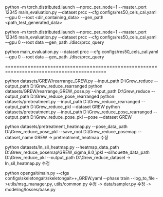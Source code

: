 python -m torch.distributed.launch --nproc_per_node=1 --master_port 12345 main_evaluation.py --dataset prcc --cfg configs/res50_cels_cal.yaml --gpu 0 --root <dir_containing_data> --gen_path <path_test_generated_data>


python -m torch.distributed.launch --nproc_per_node=1 --master_port 12345 main_evaluation.py --dataset prcc --cfg configs/res50_cels_cal.yaml --gpu 0 --root data --gen_path ./disc/prcc_query


python main_evaluation.py --dataset prcc --cfg configs/res50_cels_cal.yaml --gpu 0 --root data --gen_path ./disc/prcc_query 

==========================================================================================

python datasets/GREW/rearrange_GREW.py --input_path D:\Grew_reduce --output_path D:\Grew_reduce_rearranged
python datasets/GREW/rearrange_GREW_pose.py --input_path D:\Grew_reduce --output_path D:\Grew_reduce_pose_rearranged
python datasets/pretreatment.py --input_path D:\Grew_reduce_rearranged --output_path D:\Grew_reduce_pkl --dataset GREW
python datasets/pretreatment.py --input_path D:\Grew_reduce_pose_rearranged --output_path D:\Grew_reduce_pose_pkl --pose --dataset GREW


python datasets/pretreatment_heatmap.py --pose_data_path D:\Grew_reduce_pose_pkl --save_root D:\Grew_reduce_posemap --dataset_name GREW
 -> pretreatment_heatmap  수정

python datasets/ln_sil_heatmap.py --heatmap_data_path D:\Grew_reduce_posemap\GREW_sigma_8.0_\pkl --silhouette_data_path D:\Grew_reduce_pkl --output_path D:\Grew_reduce_dataset
-> ln_sil_heatmap.py  수정

python opengait/main.py --cfgs configs\skeletongait\skeletongait++_GREW.yaml --phase train --log_to_file
->utils/msg_manager.py, utils/common.py 수정
-> data/sampler.py 수정
-> modeling/losses/base.py


